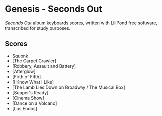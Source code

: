 # Genesis - Seconds Out
*Seconds Out* album keyboards scores, written with LiliPond free software, transcribed for study purposes.

## Scores
* [Squonk](squonk)
* [The Carpet Crawler]
* [Robbery, Assault and Battery]
* [Afterglow]
* [Firth of Fifth]
* [I Know What I Like]
* [The Lamb Lies Down on Broadway / The Musical Box]
* [Supper's Ready]
* [Cinema Show]
* [Dance on a Volcano]
* [Los Endos]
